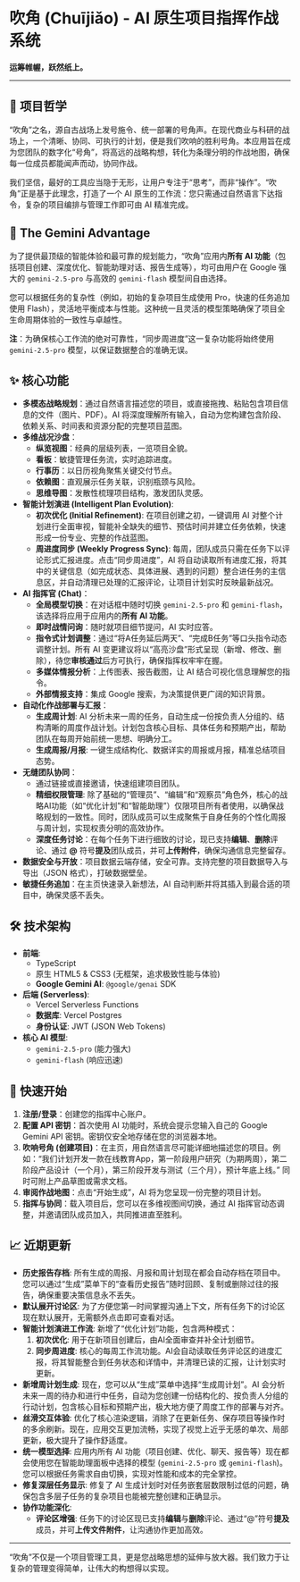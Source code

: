 # 吹角 (Chuījiǎo) - AI 原生项目指挥作战系统

**运筹帷幄，跃然纸上。**

---

## 📖 项目哲学

“吹角”之名，源自古战场上发号施令、统一部署的号角声。在现代商业与科研的战场上，一个清晰、协同、可执行的计划，便是我们吹响的胜利号角。本应用旨在成为您团队的数字化“号角”，将高远的战略构想，转化为条理分明的作战地图，确保每一位成员都能闻声而动，协同作战。

我们坚信，最好的工具应当隐于无形，让用户专注于“思考”，而非“操作”。“吹角”正是基于此理念，打造了一个 AI 原生的工作流：您只需通过自然语言下达指令，复杂的项目编排与管理工作即可由 AI 精准完成。

## 🚀 The Gemini Advantage

为了提供最顶级的智能体验和最可靠的规划能力，“吹角”应用内**所有 AI 功能**（包括项目创建、深度优化、智能助理对话、报告生成等），均可由用户在 Google 强大的 `gemini-2.5-pro` 与高效的 `gemini-flash` 模型间自由选择。

您可以根据任务的复杂性（例如，初始的复杂项目生成使用 Pro，快速的任务追加使用 Flash），灵活地平衡成本与性能。这种统一且灵活的模型策略确保了项目全生命周期体验的一致性与卓越性。

**注**：为确保核心工作流的绝对可靠性，“同步周进度”这一复杂功能将始终使用 `gemini-2.5-pro` 模型，以保证数据整合的准确无误。

## ✨ 核心功能

-   **多模态战略规划**：通过自然语言描述您的项目，或直接拖拽、粘贴包含项目信息的文件（图片、PDF）。AI 将深度理解所有输入，自动为您构建包含阶段、依赖关系、时间表和资源分配的完整项目蓝图。
-   **多维战况沙盘**：
    -   **纵览视图**：经典的层级列表，一览项目全貌。
    -   **看板**：敏捷管理任务流，实时追踪进度。
    -   **行事历**：以日历视角聚焦关键交付节点。
    -   **依赖图**：直观展示任务关联，识别瓶颈与风险。
    -   **思维导图**：发散性梳理项目结构，激发团队灵感。
-   **智能计划演进 (Intelligent Plan Evolution)**:
    -   **初次优化 (Initial Refinement)**: 在项目创建之初，一键调用 AI 对整个计划进行全面审视，智能补全缺失的细节、预估时间并建立任务依赖，快速形成一份专业、完整的作战蓝图。
    -   **周进度同步 (Weekly Progress Sync)**: 每周，团队成员只需在任务下以评论形式汇报进度。点击“同步周进度”，AI 将自动读取所有进度汇报，将其中的关键信息（如完成状态、具体进展、遇到的问题）整合进任务的主信息区，并自动清理已处理的汇报评论，让项目计划实时反映最新战况。
-   **AI 指挥官 (Chat)**：
    -   **全局模型切换**：在对话框中随时切换 `gemini-2.5-pro` 和 `gemini-flash`，该选择将应用于应用内的**所有 AI 功能**。
    -   **即时战情问询**：随时就项目细节提问，AI 实时应答。
    -   **指令式计划调整**：通过“将A任务延后两天”、“完成B任务”等口头指令动态调整计划。所有 AI 变更建议将以“高亮沙盘”形式呈现（新增、修改、删除），待您**审核通过**后方可执行，确保指挥权牢牢在握。
    -   **多媒体情报分析**：上传图表、报告截图，让 AI 结合可视化信息理解您的指令。
    -   **外部情报支持**：集成 Google 搜索，为决策提供更广阔的知识背景。
-   **自动化作战部署与汇报**：
    -   **生成周计划**: AI 分析未来一周的任务，自动生成一份按负责人分组的、结构清晰的周度作战计划。计划包含核心目标、具体任务和预期产出，帮助团队在每周开始前统一思想、明确分工。
    -   **生成周报/月报**: 一键生成结构化、数据详实的周报或月报，精准总结项目态势。
-   **无缝团队协同**：
    -   通过链接或直接邀请，快速组建项目团队。
    -   **精细权限管理**: 除了基础的“管理员”、“编辑”和“观察员”角色外，核心的战略AI功能（如“优化计划”和“智能助理”）仅限项目所有者使用，以确保战略规划的一致性。同时，团队成员可以生成聚焦于自身任务的个性化周报与周计划，实现权责分明的高效协作。
    -   **深度任务讨论**：在每个任务下进行细致的讨论，现已支持**编辑**、**删除**评论、通过 **@** 符号**提及**团队成员，并可**上传附件**，确保沟通信息完整留存。
-   **数据安全与开放**：项目数据云端存储，安全可靠。支持完整的项目数据导入与导出（JSON 格式），打破数据壁垒。
-   **敏捷任务追加**：在主页快速录入新想法，AI 自动判断并将其插入到最合适的项目中，确保灵感不丢失。

## 🛠️ 技术架构

-   **前端**:
    -   TypeScript
    -   原生 HTML5 & CSS3 (无框架，追求极致性能与体验)
    -   **Google Gemini AI**: `@google/genai` SDK
-   **后端 (Serverless)**:
    -   Vercel Serverless Functions
    -   **数据库**: Vercel Postgres
    -   **身份认证**: JWT (JSON Web Tokens)
-   **核心 AI 模型**:
    -   `gemini-2.5-pro` (能力强大)
    -   `gemini-flash` (响应迅速)

## 🎯 快速开始

1.  **注册/登录**：创建您的指挥中心账户。
2.  **配置 API 密钥**：首次使用 AI 功能时，系统会提示您输入自己的 Google Gemini API 密钥。密钥仅安全地存储在您的浏览器本地。
3.  **吹响号角 (创建项目)**：在主页，用自然语言尽可能详细地描述您的项目。例如：“我们计划开发一款在线教育App，第一阶段用户研究（为期两周），第二阶段产品设计（一个月），第三阶段开发与测试（三个月），预计年底上线。” 同时可附上产品草图或需求文档。
4.  **审阅作战地图**：点击“开始生成”，AI 将为您呈现一份完整的项目计划。
5.  **指挥与协同**：载入项目后，您可以在多维视图间切换，通过 AI 指挥官动态调整，并邀请团队成员加入，共同推进直至胜利。

## 📈 近期更新

-   **历史报告存档**: 所有生成的周报、月报和周计划现在都会自动存档在项目中。您可以通过“生成”菜单下的“查看历史报告”随时回顾、复制或删除过往的报告，确保重要决策信息永不丢失。
-   **默认展开讨论区**: 为了方便您第一时间掌握沟通上下文，所有任务下的讨论区现在默认展开，无需额外点击即可查看对话。
-   **智能计划演进工作流**: 新增了“优化计划”功能，包含两种模式：
    1.  **初次优化**: 用于在新项目创建后，由AI全面审查并补全计划细节。
    2.  **同步周进度**: 核心的每周工作流功能。AI会自动读取任务评论区的进度汇报，将其智能整合到任务状态和详情中，并清理已读的汇报，让计划实时更新。
-   **新增周计划生成**: 现在，您可以从“生成”菜单中选择“生成周计划”。AI 会分析未来一周的待办和进行中任务，自动为您创建一份结构化的、按负责人分组的行动计划，包含核心目标和预期产出，极大地方便了周度工作的部署与对齐。
-   **丝滑交互体验**: 优化了核心渲染逻辑，消除了在更新任务、保存项目等操作时的多余刷新。现在，应用交互更加流畅，实现了视觉上近乎无感的单次、局部更新，极大提升了操作舒适度。
-   **统一模型选择**: 应用内所有 AI 功能（项目创建、优化、聊天、报告等）现在都会使用您在智能助理面板中选择的模型 (`gemini-2.5-pro` 或 `gemini-flash`)。您可以根据任务需求自由切换，实现对性能和成本的完全掌控。
-   **修复深层任务显示**: 修复了 AI 生成计划时对任务嵌套层数限制过低的问题，确保包含多层子任务的复杂项目也能被完整创建和正确显示。
-   **协作功能深化**:
    -   **评论区增强**: 任务下的讨论区现已支持**编辑**与**删除**评论、通过“@”符号**提及**成员，并可**上传文件附件**，让沟通协作更加高效。

---

“吹角”不仅是一个项目管理工具，更是您战略思想的延伸与放大器。我们致力于让复杂的管理变得简单，让伟大的构想得以实现。